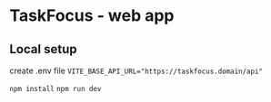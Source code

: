 # TaskFocus - web app

## Local setup 
create .env file 
`VITE_BASE_API_URL="https://taskfocus.domain/api"`

`npm install`
`npm run dev`

